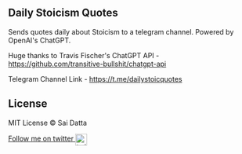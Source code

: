 ## Daily Stoicism Quotes

Sends quotes daily about Stoicism to a telegram channel. Powered by OpenAI's ChatGPT.

Huge thanks to Travis Fischer's ChatGPT API - https://github.com/transitive-bullshit/chatgpt-api

Telegram Channel Link - https://t.me/dailystoicquotes

## License

MIT License © Sai Datta

<a href="https://twitter.com/saidattax">Follow me on twitter <img src="https://storage.googleapis.com/saasify-assets/twitter-logo.svg" alt="twitter" height="24px" align="center"></a>
